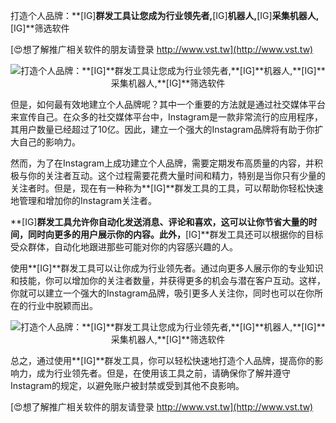 打造个人品牌：**[IG]**群发工具让您成为行业领先者,**[IG]**机器人,**[IG]**采集机器人,**[IG]**筛选软件

[😍想了解推广相关软件的朋友请登录 http://www.vst.tw](http://www.vst.tw)

 <center><img src="https://vst.tw/MP4/tuiguang/png/1.png" alt="打造个人品牌：**[IG]**群发工具让您成为行业领先者,**[IG]**机器人,**[IG]**采集机器人,**[IG]**筛选软件"></center>

但是，如何最有效地建立个人品牌呢？其中一个重要的方法就是通过社交媒体平台来宣传自己。在众多的社交媒体平台中，Instagram是一款非常流行的应用程序，其用户数量已经超过了10亿。因此，建立一个强大的Instagram品牌将有助于你扩大自己的影响力。

然而，为了在Instagram上成功建立个人品牌，需要定期发布高质量的内容，并积极与你的关注者互动。这个过程需要花费大量时间和精力，特别是当你只有少量的关注者时。但是，现在有一种称为**[IG]**群发工具的工具，可以帮助你轻松快速地管理和增加你的Instagram关注者。

**[IG]**群发工具允许你自动化发送消息、评论和喜欢，这可以让你节省大量的时间，同时向更多的用户展示你的内容。此外，**[IG]**群发工具还可以根据你的目标受众群体，自动化地跟进那些可能对你的内容感兴趣的人。

使用**[IG]**群发工具可以让你成为行业领先者。通过向更多人展示你的专业知识和技能，你可以增加你的关注者数量，并获得更多的机会与潜在客户互动。这样，你就可以建立一个强大的Instagram品牌，吸引更多人关注你，同时也可以在你所在的行业中脱颖而出。

 <center><img src="https://vst.tw/MP4/tuiguang/png/4.png" alt="打造个人品牌：**[IG]**群发工具让您成为行业领先者,**[IG]**机器人,**[IG]**采集机器人,**[IG]**筛选软件"></center>

总之，通过使用**[IG]**群发工具，你可以轻松快速地打造个人品牌，提高你的影响力，成为行业领先者。但是，在使用该工具之前，请确保你了解并遵守Instagram的规定，以避免账户被封禁或受到其他不良影响。

[😍想了解推广相关软件的朋友请登录 http://www.vst.tw](http://www.vst.tw)



